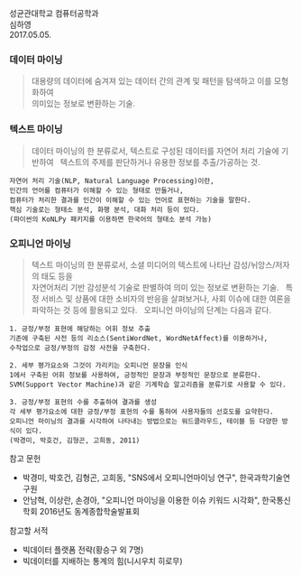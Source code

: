 성균관대학교 컴퓨터공학과  
심하영  
2017.05.05.  
  
  
### 데이터 마이닝
> 대용량의 데이터에 숨겨져 있는 데이터 간의 관계 및 패턴을 탐색하고 이를 모형화하여  
> 의미있는 정보로 변환하는 기술.


### 텍스트 마이닝
> 데이터 마이닝의 한 분류로서, 텍스트로 구성된 데이터를 자연어 처리 기술에 기반하여  
> 텍스트의 주제를 판단하거나 유용한 정보를 추출/가공하는 것.
~~~
자연어 처리 기술(NLP, Natural Language Processing)이란,  
인간의 언어를 컴퓨터가 이해할 수 있는 형태로 만들거나,  
컴퓨터가 처리한 결과를 인간이 이해할 수 있는 언어로 표현하는 기술을 말한다.
핵심 기술로는 형태소 분석, 화행 분석, 대화 처리 등이 있다.  
(파이썬의 KoNLPy 패키지를 이용하면 한국어의 형태소 분석 가능)
~~~

### 오피니언 마이닝
> 텍스트 마이닝의 한 분류로서, 소셜 미디어의 텍스트에 나타난 감성/뉘앙스/저자의 태도 등을  
> 자연어처리 기반 감성분석 기술로 판별하여 의미 있는 정보로 변환하는 기술.  
> 특정 서비스 및 상품에 대한 소비자의 반응을 살펴보거나, 사회 이슈에 대한 여론을 파악하는 것 등에 활용되고 있다.  
> 오피니언 마이닝의 단계는 다음과 같다.
~~~
1. 긍정/부정 표현에 해당하는 어휘 정보 추출
기존에 구축된 사전 등의 리소스(SentiWordNet, WordNetAffect)를 이용하거나,  
수작업으로 긍정/부정의 감정 사전을 구축한다.  

2. 세부 평가요소와 그것이 가리키는 오피니언 문장을 인식
1에서 구축된 어휘 정보를 사용하여, 긍정적인 문장과 부정적인 문장으로 분류한다.  
SVM(Support Vector Machine)과 같은 기계학습 알고리즘을 분류기로 사용할 수 있다.  

3. 긍정/부정 표현의 수를 추출하여 결과를 생성
각 세부 평가요소에 대한 긍정/부정 표현의 수를 통하여 사용자들의 선호도를 요약한다.  
오피니언 마이닝의 결과를 시각하여 나타내는 방법으로는 워드클라우드, 테이블 등 다양한 방식이 있다.  
(박경미, 박호건, 김형곤, 고희동, 2011)
~~~



참고 문헌  
- 박경미, 박호건, 김형곤, 고희동, "SNS에서 오피니언마이닝 연구", 한국과학기술연구원  
- 안남혁, 이상란, 손경아, "오피니언 마이닝을 이용한 이슈 키워드 시각화", 한국통신학회 2016년도 동계종합학술발표회  


참고할 서적  
- 빅데이터 플랫폼 전략(황승구 외 7명)  
- 빅데이터를 지배하는 통계의 힘(니시우치 히로무)
